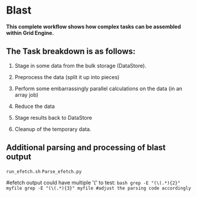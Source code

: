 # **Blast**

**This complete workflow shows how complex tasks can be assembled within Grid Engine.**
## The Task breakdown is as follows: 

1. Stage in some data from the bulk storage (DataStore).
 
2. Preprocess the data (split it up into pieces)
 
3. Perform some embarrassingly parallel calculations on the data (in an array job)
 
4. Reduce the data
 
5. Stage results back to DataStore
 
6. Cleanup of the temporary data.

## Additional parsing and processing of blast output
`run_efetch.sh`
`Parse_efetch.py`

#efetch output could have multiple '(' to test:
`bash
grep -E "(\(.*){2}" myfile
grep -E "(\(.*){3}" myfile
#adjust the parsing code accordingly
`

